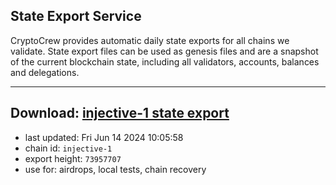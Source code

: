 ## State Export Service
CryptoCrew provides automatic daily state exports for all chains we validate. State export files can be used as genesis files and are a snapshot of the current blockchain state, including all validators, accounts, balances and delegations.

---
**Download: [injective-1 state export](https://dl-eu2.ccvalidators.com/SERVICE/injective/injective-1_export_73957707.json)**
---

- last updated: Fri Jun 14 2024 10:05:58
- chain id: `injective-1`
- export height: `73957707`
- use for: airdrops, local tests, chain recovery
